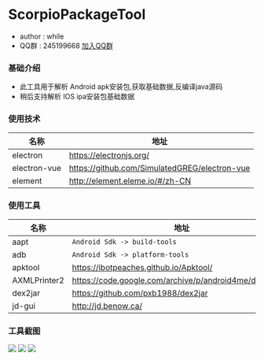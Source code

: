 # ScorpioPackageTool #
* author : while
* QQ群 : 245199668 [加入QQ群](http://shang.qq.com/wpa/qunwpa?idkey=8ef904955c52f7b3764403ab81602b9c08b856f040d284f7e2c1d05ed3428de8)

### 基础介绍
* 此工具用于解析 Android apk安装包,获取基础数据,反编译java源码
* 稍后支持解析 IOS ipa安装包基础数据

### 使用技术
名称 | 地址
------------ | -------------
electron     | https://electronjs.org/
electron-vue | https://github.com/SimulatedGREG/electron-vue
element      | http://element.eleme.io/#/zh-CN

### 使用工具
名称         | 地址
------------ | -------------
aapt         | `Android Sdk -> build-tools`
adb          | `Android Sdk -> platform-tools`
apktool      | https://ibotpeaches.github.io/Apktool/
AXMLPrinter2 | https://code.google.com/archive/p/android4me/downloads
dex2jar      | https://github.com/pxb1988/dex2jar
jd-gui       | http://jd.benow.ca/

### 工具截图
![](https://github.com/qingfeng346/ScorpioPackageTool/raw/master/screenshot/1.png)
![](https://github.com/qingfeng346/ScorpioPackageTool/raw/master/screenshot/2.png)
![](https://github.com/qingfeng346/ScorpioPackageTool/raw/master/screenshot/3.png)